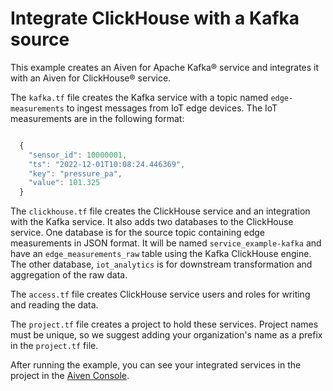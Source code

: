 # Integrate ClickHouse with a Kafka source

This example creates an Aiven for Apache Kafka® service and integrates it with an Aiven for ClickHouse® service.

The `kafka.tf` file creates the Kafka service with a topic named `edge-measurements` to ingest messages from IoT edge devices. The IoT measurements are in the following format:

```javascript

  {
    "sensor_id": 10000001,
    "ts": "2022-12-01T10:08:24.446369",
    "key": "pressure_pa",
    "value": 101.325
  }
```

The `clickhouse.tf` file creates the ClickHouse service and an integration with the Kafka service. It also adds two databases to the ClickHouse service.
One database is for the source topic containing edge measurements in JSON format. It will be named `service_example-kafka` and have an `edge_measurements_raw` table using the Kafka ClickHouse engine. The 
other database, `iot_analytics` is for downstream transformation and aggregation of the raw data.

The `access.tf` file creates ClickHouse service users and roles for writing and reading the data.

The `project.tf` file creates a project to hold these services. Project names must be unique, so we suggest adding your organization's name as a prefix in the `project.tf` file.

After running the example, you can see your integrated services in the project in the [Aiven Console](https://console.aiven.io/).